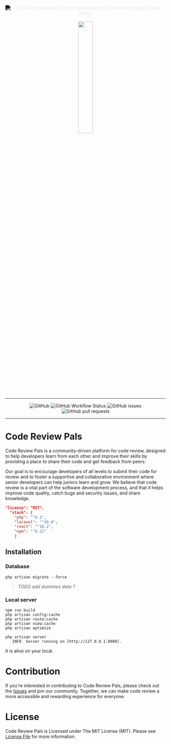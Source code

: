 <div align="center">
<picture>
  <source media="(prefers-color-scheme: dark)"  srcset="https://raw.githubusercontent.com/geeksesi/code-review-pals/master/resources/images/logo-white-350.png">
  <source media="(prefers-color-scheme: light)" srcset="https://raw.githubusercontent.com/geeksesi/code-review-pals/master/resources/images/logo-350.png">
  <img style="filter:invert(100%);" alt="Shows an illustrated sun in light mode and a moon with stars in dark mode." src="https://raw.githubusercontent.com/geeksesi/code-review-pals/master/resources/images/logo.svg">
</picture>
    <br/><br/>
  <a href="https://discord.gg/3G8cvWr7q4" ><img width="30%" src="https://user-images.githubusercontent.com/28778964/230801380-b8fb2ed3-fbcd-42ac-8e03-e45eb7c06e5e.png" /></a>
</div>

---
<div align="center">

![GitHub](https://img.shields.io/github/license/geeksesi/code-review-pals)
![GitHub Workflow Status](https://img.shields.io/github/actions/workflow/status/geeksesi/code-review-pals/.github/workflows/deploy.yml)
![GitHub issues](https://img.shields.io/github/issues-raw/geeksesi/code-review-pals)
![GitHub pull requests](https://img.shields.io/github/issues-pr-raw/geeksesi/code-review-pals)

</div>

---

# Code Review Pals
Code Review Pals is a community-driven platform for code review, designed to help developers learn from each other and improve their skills by providing a place to share their code and get feedback from peers.

Our goal is to encourage developers of all levels to submit their code for review and to foster a supportive and collaborative environment where senior developers can help juniors learn and grow. We believe that code review is a vital part of the software development process, and that it helps improve code quality, catch bugs and security issues, and share knowledge.


```json
"license": "MIT",
  "stack": {
    "php": "^8.1",
    "laravel": "^10.0",
    "react": "^18.2",
    "npm": "^8.12"
    }
```

## Installation

### Database

```
php artisan migrate --force
```

> *TODO add dummies data ?*

### Local server 

```
npm run build
php artisan config:cache
php artisan route:cache
php artisan view:cache
php artisan optimize
```
```
php artisan server
   INFO  Server running on [http://127.0.0.1:8000].
```

It is alive on your local. 

# Contribution
If you're interested in contributing to Code Review Pals, please check out the [Issues](https://github.com/geeksesi/code-review-pals/issues) and join our community. Together, we can make code review a more accessible and rewarding experience for everyone.

# License
Code Review Pals is Licensed under The MIT License (MIT). Please see [License File](https://github.com/geeksesi/code-review-pals/blob/master/LICENSE) for more information.
